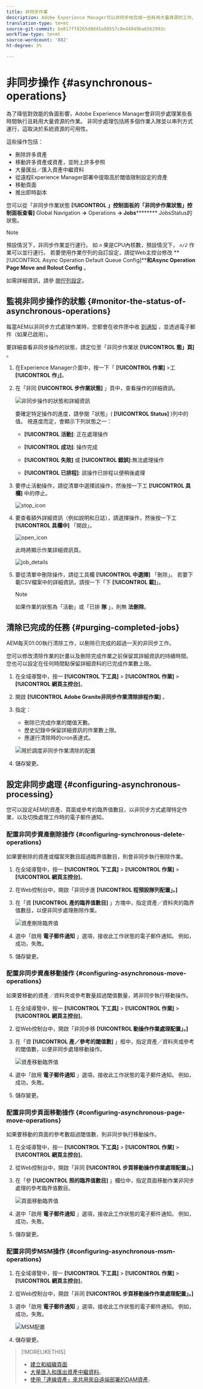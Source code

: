 ```yaml
---
title: 非同步作業
description: Adobe Experience Manager可以非同步地完成一些耗用大量資源的工作，以最佳化效能。
translation-type: tm+mt
source-git-commit: be817ff8265d9d45a80557c0e44949ba6562993c
workflow-type: tm+mt
source-wordcount: '882'
ht-degree: 3%

---
```



# 非同步操作 {#asynchronous-operations}

為了降低對效能的負面影響，Adobe Experience Manager會非同步處理某些長時間執行且耗用大量資源的作業。 非同步處理包括將多個作業入隊並以串列方式運行，這取決於系統資源的可用性。

這些操作包括：

* 刪除許多資產
* 移動許多資產或資產，並附上許多參照
* 大量匯出／匯入資產中繼資料
* 從遠程Experience Manager部署中提取高於閾值限制設定的資產
* 移動頁面
* 推出即時副本

您可以從「非同步作業狀態 **[!UICONTROL 」控制面板的「非同步作業狀態」控制面板查看]** Global Navigation **->** Operations **-> Jobs********** JobsStatus的狀態。

>[!NOTE]
>
>預設情況下，非同步作業並行運行。 如 *`n`* 果是CPU內核數，預設情況下， *`n/2`* 作業可以並行運行。 若要使用作業佇列的自訂設定，請從Web主控台修改 **[!UICONTROL Async Operation Default Queue Config]****和Async Operation Page Move and Rolout Config** 。
>
>如需詳細資訊，請參 [閱佇列設定](https://sling.apache.org/documentation/bundles/apache-sling-eventing-and-job-handling.html#queue-configurations)。

## 監視非同步操作的狀態 {#monitor-the-status-of-asynchronous-operations}

每當AEM以非同步方式處理作業時，您都會在收件匣中收 [到通知](/help/sites-cloud/authoring/getting-started/inbox.md) ，並透過電子郵件（如果已啟用）。

要詳細查看非同步操作的狀態，請定位至「非同步作業狀 **[!UICONTROL 態」頁]** 。

1. 在Experience Manager介面中，按一下「 **[!UICONTROL 作業]** >工 **[!UICONTROL 作」]**。

1. 在「非同 **[!UICONTROL 步作業狀態]** 」頁中，查看操作的詳細資訊。

   ![非同步操作的狀態和詳細資訊](assets/async-operation-status.png)

   要確定特定操作的進度，請參閱「狀態」( **[!UICONTROL Status]** )列中的值。 視進度而定，會顯示下列狀態之一：

   * **[!UICONTROL 活動]**: 正在處理操作

   * **[!UICONTROL 成功]**: 操作完成

   * **[!UICONTROL 失敗]** 或 **[!UICONTROL 錯誤]**:無法處理操作

   * **[!UICONTROL 已排程]**: 該操作已排程以便稍後處理

1. 要停止活動操作，請從清單中選擇該操作，然後按一下工 **[!UICONTROL 具欄]** 中的停止。

   ![stop_icon](assets/async-stop-icon.png)

1. 要查看額外詳細資訊（例如說明和日誌），請選擇操作，然後按一下工 **[!UICONTROL 具欄中]** 「開啟」。

   ![open_icon](assets/async-open-icon.png)

   此時將顯示作業詳細資訊頁。

   ![job_details](assets/async-job-details.png)

1. 要從清單中刪除操作，請從工具欄 **[!UICONTROL 中選擇]** 「刪除」。 若要下載CSV檔案中的詳細資訊，請按一下「下 **[!UICONTROL 載]**」。

   >[!NOTE]
   >
   >如果作業的狀態為「活動」或「已排 **隊** 」，則無 **法刪除**。

## 清除已完成的任務 {#purging-completed-jobs}

AEM每天01:00執行清除工作，以刪除已完成的超過一天的非同步工作。

您可以修改清除作業的計畫以及刪除完成作業之前保留其詳細資訊的持續時間。 您也可以設定在任何時間點保留詳細資料的已完成作業數上限。

1. 在全域導覽中，按一 **[!UICONTROL 下工具]** > **[!UICONTROL 作業]** > **[!UICONTROL 網頁主控台]**。
1. 開啟 **[!UICONTROL Adobe Granite非同步作業清除排程作業]** 。
1. 指定：
   * 刪除已完成作業的閾值天數。
   * 歷史記錄中保留詳細資訊的作業數上限。
   * 應運行清除時的cron表達式。

   ![用於調度非同步作業清除的配置](assets/async-purge-job.png)

1. 儲存變更。

## 設定非同步處理 {#configuring-asynchronous-processing}

您可以設定AEM的資產、頁面或參考的臨界值數目，以非同步方式處理特定作業，以及切換處理工作時的電子郵件通知。

### 配置非同步資產刪除操作 {#configuring-synchronous-delete-operations}

如果要刪除的資產或檔案夾數目超過臨界值數目，則會非同步執行刪除作業。

1. 在全域導覽中，按一 **[!UICONTROL 下工具]** > **[!UICONTROL 作業]** > **[!UICONTROL 網頁主控台]**。
1. 在Web控制台中，開啟「非同步進 **[!UICONTROL 程預設隊列配置」。]**
1. 在「資 **[!UICONTROL 產的臨界值數目]** 」方塊中，指定資產／資料夾的臨界值數目，以便非同步處理刪除作業。

   ![資產刪除臨界值](assets/async-delete-threshold.png)

1. 選中「啟用 **電子郵件通知** 」選項，接收此工作狀態的電子郵件通知。 例如，成功，失敗。
1. 儲存變更。

### 配置非同步資產移動操作 {#configuring-asynchronous-move-operations}

如果要移動的資產／資料夾或參考數量超過閾值數量，將非同步執行移動操作。

1. 在全域導覽中，按一 **[!UICONTROL 下工具]** > **[!UICONTROL 作業]** > **[!UICONTROL 網頁主控台]**。
1. 從Web控制台中，開啟「非同步移 **[!UICONTROL 動操作作業處理配置」。]**
1. 在「資 **[!UICONTROL 產／參考的閾值數]** 」框中，指定資產／資料夾或參考的閾值數，以便非同步處理移動操作。

   ![資產移動臨界值](assets/async-move-threshold.png)

1. 選中「啟用 **電子郵件通知** 」選項，接收此工作狀態的電子郵件通知。 例如，成功，失敗。
1. 儲存變更。

### 配置非同步頁面移動操作 {#configuring-asynchronous-page-move-operations}

如果要移動的頁面的參考數超過閾值數，則非同步執行移動操作。

1. 在全域導覽中，按一 **[!UICONTROL 下工具]** > **[!UICONTROL 作業]** > **[!UICONTROL 網頁主控台]**。
1. 從Web控制台中，開啟「非同 **[!UICONTROL 步頁移動操作作業處理配置」。]**
1. 在「參 **[!UICONTROL 照的臨界值數目]** 」欄位中，指定頁面移動作業非同步處理的參考臨界值數目。

   ![頁面移動臨界值](assets/async-page-move.png)

1. 選中「啟用 **電子郵件通知** 」選項，接收此工作狀態的電子郵件通知。 例如，成功，失敗。
1. 儲存變更。

### 配置非同步MSM操作 {#configuring-asynchronous-msm-operations}

1. 在全域導覽中，按一 **[!UICONTROL 下工具]** > **[!UICONTROL 作業]** > **[!UICONTROL 網頁主控台]**。
1. 從Web控制台中，開啟「非同 **[!UICONTROL 步頁移動操作作業處理配置」。]**
1. 選中「啟用 **電子郵件通知** 」選項，接收此工作狀態的電子郵件通知。 例如，成功，失敗。

   ![MSM配置](assets/async-msm.png)

1. 儲存變更。

>[!MORELIKETHIS]
>
>* [建立和組織頁面](/help/sites-cloud/authoring/fundamentals/organizing-pages.md)
>* [大量匯入和匯出資產中繼資料](/help/assets/metadata-import-export.md)。
>* [使用「連線資產」來共用來自遠端部署的DAM資產](/help/assets/use-assets-across-connected-assets-instances.md)。

